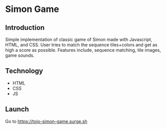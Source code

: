 # Simon Game
## Introduction
Simple implementation of classic game of Simon made with Javascript, HTML, and CSS. User tries to match the sequence tiles+colors and get as high a score as possible. Features include, sequence matching, tile images, game sounds.
## Technology
* HTML
* CSS
* JS
## Launch
Go to https://tojo-simon-game.surge.sh
